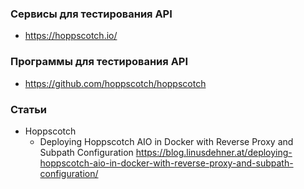 ### Сервисы для тестирования API

- https://hoppscotch.io/

### Программы для тестирования API

- https://github.com/hoppscotch/hoppscotch

### Статьи

- Hoppscotch
    - Deploying Hoppscotch AIO in Docker with Reverse Proxy and Subpath Configuration https://blog.linusdehner.at/deploying-hoppscotch-aio-in-docker-with-reverse-proxy-and-subpath-configuration/